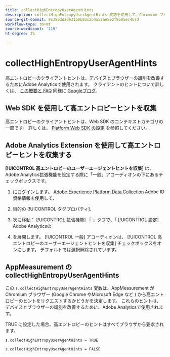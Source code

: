```yaml
---
title: collectHighEntropyUserAgentHints
description: collectHighEntropyUserAgentHints 変数を使用して、Chromium ブラウザー (Google Chrome やMicrosoft Edge など ) から高エントロピーヒントをAdobeがリクエストするかどうかを決定します。
source-git-commit: 9c386dd26e31b8b2dc2b4a52ae502f9505ec467d
workflow-type: tm+mt
source-wordcount: '219'
ht-degree: 3%

---
```



# collectHighEntropyUserAgentHints

高エントロピーのクライアントヒントは、デバイスとブラウザーの識別を改善するためにAdobe Analyticsで使用されます。 クライアントのヒントについて詳しくは、 [この概要と FAQ](/help/technotes/client-hints.md) 同様に [Googleブログ](https://web.dev/user-agent-client-hints/).

## Web SDK を使用して高エントロピーヒントを収集

高エントロピーのクライアントヒントは、Web SDK のコンテキストカテゴリの一部です。 詳しくは、 [Platform Web SDK の設定](https://experienceleague.adobe.com/docs/experience-platform/edge/fundamentals/configuring-the-sdk.html?lang=en) を参照してください。

## Adobe Analytics Extension を使用して高エントロピーヒントを収集する

**[!UICONTROL 高エントロピーのユーザーエージェントヒントを収集]** は、Adobe Analytics拡張機能を設定する際に「一般」アコーディオンの下にあるチェックボックスです。

1. にログインします。 [Adobe Experience Platform Data Collection](https://experience.adobe.com/#/@adobepm/data-collection) Adobe ID 資格情報を使用して、

1. 目的の [!UICONTROL タグプロパティ].

1. 次に移動： [!UICONTROL 拡張機能] 「 」タブで、「 [!UICONTROL 設定] Adobe Analyticsの

1. を展開します。 [!UICONTROL 一般] アコーディオンは、 [!UICONTROL 高エントロピーのユーザーエージェントヒントを収集] チェックボックスをオンにします。 デフォルトでは選択解除されています。

## AppMeasurement の collectHighEntropyUserAgentHints

この `s.collectHighEntropyUserAgentHints` 変数は、AppMeasurement が Chromium ブラウザー (Google Chrome やMicrosoft Edge など ) から高エントロピーのヒントをリクエストするかどうかを決定します。 これらのヒントは、デバイスとブラウザーの識別を改善するために、Adobe Analyticsで使用されます。

TRUE に設定した場合、高エントロピーのヒントはすべてブラウザから要求されます。

`s.collectHighEntropyUserAgentHints = TRUE`

`s.collectHighEntropyUserAgentHints = FALSE`